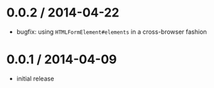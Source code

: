 
0.0.2 / 2014-04-22
==================

 * bugfix: using `HTMLFormElement#elements` in a cross-browser fashion

0.0.1 / 2014-04-09
==================

 * initial release
